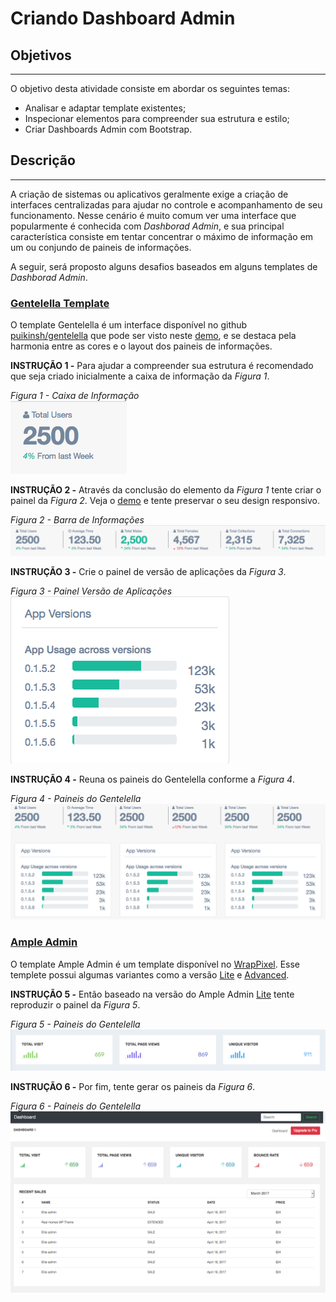 # Criando Dashboard Admin

## Objetivos
---

O objetivo desta atividade consiste em abordar os seguintes temas:

- Analisar e adaptar template existentes;
- Inspecionar elementos para compreender sua estrutura e estilo;
- Criar Dashboards Admin com Bootstrap.

## Descrição
---

A criação de sistemas ou aplicativos geralmente exige a criação de interfaces centralizadas para ajudar no controle e acompanhamento de seu funcionamento. Nesse cenário é muito comum ver uma interface que popularmente é conhecida com *Dashborad Admin*, e sua principal característica consiste em tentar concentrar o máximo de informação em um ou conjundo de paineis de informações.

A seguir, será proposto alguns desafios baseados em alguns templates de *Dashborad Admin*.

### [Gentelella Template](https://github.com/puikinsh/gentelella)

O template Gentelella é um interface disponível no github [puikinsh/gentelella](https://github.com/puikinsh/gentelella) que pode ser visto neste [demo](https://colorlib.com/polygon/gentelella/index.html), e se destaca pela harmonia entre as cores e o layout dos paineis de informações.

**INSTRUÇÃO 1 -** Para ajudar a compreender sua estrutura é recomendado que seja criado inicialmente a caixa de informação da *Figura 1*.

*Figura 1 - Caixa de Informação*<br>
![Painel Gentelella](assets/gentelella-title-count-info.png)

**INSTRUÇÃO 2 -** Através da conclusão do elemento da *Figura 1* tente criar o painel da *Figura 2*. Veja o [demo](https://colorlib.com/polygon/gentelella/index.html) e tente preservar o seu design responsivo.

*Figura 2 - Barra de Informações*<br>
![Painel Gentelella](assets/gentelella-title-count.png)

**INSTRUÇÃO 3 -** Crie o painel de versão de aplicações da *Figura 3*.

*Figura 3 - Painel Versão de Aplicações*<br>
![Painel Gentelella](assets/gentelella-app-version.png)

**INSTRUÇÃO 4 -** Reuna os paineis do Gentelella conforme a *Figura 4*.

*Figura 4 - Paineis do Gentelella*<br>
![Painel Gentelella](assets/gentelella-panels.png)

### [Ample Admin](https://wrappixel.com/ampleadmin/)

O template Ample Admin é um template disponível no [WrapPixel](https://wrappixel.com). Esse templete possui algumas variantes como a versão [Lite](https://wrappixel.com/templates/ample-admin-lite/) e [Advanced](https://wrappixel.com/ampleadmin/). 

**INSTRUÇÃO 5 -** Então baseado na versão do Ample Admin [Lite](https://wrappixel.com/templates/ample-admin-lite/) tente reproduzir o painel da *Figura 5*.

*Figura 5 - Paineis do Gentelella*<br>
![Painel Ample Admin](assets/ample-admin-stats.png)

**INSTRUÇÃO 6 -** Por fim, tente gerar os paineis da *Figura 6*.

*Figura 6 - Paineis do Gentelella*<br>
![Painel Ample Admin](assets/ample-admin-panels.png)

<!-- > Alternativa de resposta:  -->
